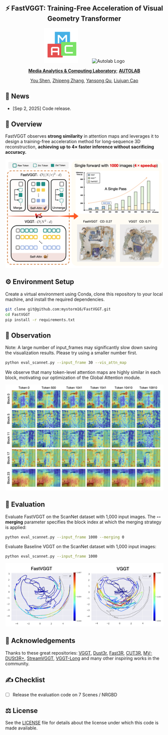 <div align="center">
<h2>⚡️ FastVGGT: Training-Free Acceleration of Visual Geometry Transformer</h2>

<img src="assets/maclab_logo.png" alt="Maclab Logo" width="110" style="margin-right: 40px;">
<img src="assets/autolab_logo.png" alt="Autolab Logo" width="110">


**[Media Analytics & Computing Laboratory](https://mac.xmu.edu.cn/)**; **[AUTOLAB](https://zhipengzhang.cn/)**


[You Shen](mystorm16.github.io), [Zhipeng Zhang](https://zhipengzhang.cn/), [Yansong Qu](https://quyans.github.io/), [Liujuan Cao](https://mac.xmu.edu.cn/ljcao/)
</div>


## 📰 News
- [Sep 2, 2025] Code release.

## 🔭 Overview

FastVGGT observes **strong similarity** in attention maps and leverages it to design a training-free acceleration method for long-sequence 3D reconstruction, **achieving up to 4× faster inference without sacrificing accuracy.**

<img src="assets/main.png" alt="Autolab Logo" width="">


## ⚙️ Environment Setup
Create a virtual environment using Conda, clone this repository to your local machine, and install the required dependencies.


```bash
git clone git@github.com:mystorm16/FastVGGT.git
cd FastVGGT
pip install -r requirements.txt
```


## 💎 Observation

Note: A large number of input_frames may significantly slow down saving the visualization results. Please try using a smaller number first.
```bash
python eval_scannet.py --input_frame 30 --vis_attn_map
```

We observe that many token-level attention maps are highly similar in each block, motivating our optimization of the Global Attention module.

<img src="assets/attn_map.png" alt="Autolab Logo" width="">



## 🏀 Evaluation
Evaluate FastVGGT on the ScanNet dataset with 1,000 input images. The **--merging** parameter specifies the block index at which the merging strategy is applied:

```bash
python eval_scannet.py --input_frame 1000 --merging 0
```

Evaluate Baseline VGGT on the ScanNet dataset with 1,000 input images:
```bash
python eval_scannet.py --input_frame 1000
```
<img src="assets/vs.png" alt="Autolab Logo" width="">


## 🍺 Acknowledgements

Thanks to these great repositories: [VGGT](https://github.com/facebookresearch/vggt), [Dust3r](https://github.com/naver/dust3r),  [Fast3R](https://github.com/facebookresearch/fast3r), [CUT3R](https://github.com/CUT3R/CUT3R), [MV-DUSt3R+](https://github.com/facebookresearch/mvdust3r), [StreamVGGT](https://github.com/wzzheng/StreamVGGT), [VGGT-Long](https://github.com/DengKaiCQ/VGGT-Long) and many other inspiring works in the community.

## ✍️ Checklist

- [ ] Release the evaluation code on 7 Scenes / NRGBD


## ⚖️ License
See the [LICENSE](./LICENSE.txt) file for details about the license under which this code is made available.
